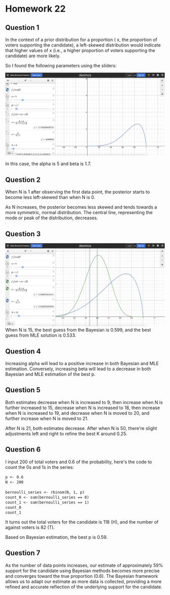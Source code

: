# Homework 22
## Question 1
In the context of a prior distribution for a proportion (
x, the proportion of voters supporting the candidate), a left-skewed distribution would indicate that higher values of x (i.e., a higher proportion of voters supporting the candidate) are more likely.

So I found the following parameters using the sliders:

![image](Q1.png)

In this case, the alpha is 5 and beta is 1.7. 

## Question 2
When N is 1 after observing the first data point, the posterior starts to become less left-skewed than when N is 0.

As N increases, the posterior becomes less skewed and tends towards a more symmetric, normal distribution.
The central line, representing the mode or peak of the distribution, decreases. 

## Question 3
![image](Q3.png)
When N is 15, the best guess from the Bayesian is 0.599, and the best guess from MLE solution is 0.533.

## Question 4
Increasing alpha will lead to a positive increase in both Bayesian and MLE estimation. Conversely, increasing beta will lead to a decrease in both Bayesian and MLE estimation of the best p.

## Question 5
Both estimates decrease when N is increased to 9, then increase when N is further increased to 15, decrease when N is increased to 18, then increase when N is increased to 19, and decrease when N is moved to 20, and further increase when N is moved to 21. 

After N is 21, both estimates decrease. After when N is 50, there're slight adjustments left and right to refine the best K around 0.25. 

## Question 6
I input 200 of total voters and 0.6 of the probability, here's the code to count the 0s and 1s in the series:
``````
p <- 0.6
N <- 200

bernoulli_series <- rbinom(N, 1, p)
count_0 <- sum(bernoulli_series == 0)
count_1 <- sum(bernoulli_series == 1)
count_0
count_1
``````
It turns out the total voters for the candidate is 118 (H), and the number of against voters is 82 (T).

Based on Bayesian estimation, the best p is 0.59.

## Question 7
As the number of data points increases, our estimate of approximately 59% support for the candidate using Bayesian methods becomes more precise and converges toward the true proportion (0.6). The Bayesian framework allows us to adapt our estimate as more data is collected, providing a more refined and accurate reflection of the underlying support for the candidate.